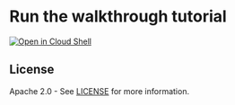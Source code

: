 # Run the walkthrough tutorial

[![Open in Cloud Shell](http://gstatic.com/cloudssh/images/open-btn.svg)](https://console.cloud.google.com/cloudshell/editor?cloudshell_git_repo=https%3A%2F%2Fgithub.com%2Fanitagarg%2Fdeploymentmanager-samples&cloudshell_tutorial=walkthroughtutorial.md)


## License

Apache 2.0 - See [LICENSE](LICENSE) for more information.
